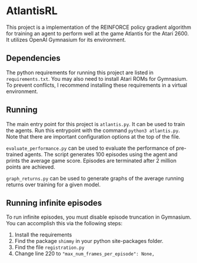 # AtlantisRL
This project is a implementation of the REINFORCE policy gradient algorithm for training an agent to perform well at the game Atlantis for the Atari 2600. It utilizes OpenAI Gymnasium for its environment. 

## Dependencies
The python requirements for running this project are listed in `requirements.txt`. You may also need to install Atari ROMs for Gymnasium. To prevent conflicts, I recommend installing these requirements in a virtual environment.

## Running
The main entry point for this project is `atlantis.py`. It can be used to train the agents. Run this entrypoint with the command `python3 atlantis.py`. Note that there are important configuration options at the top of the file. 

`evaluate_performance.py` can be used to evaluate the performance of pre-trained agents. The script generates 100 episodes using the agent and prints the average game score. Episodes are terminated after 2 million points are achieved.

`graph_returns.py` can be used to generate graphs of the average running returns over training for a given model.

## Running infinite episodes
To run infinite episodes, you must disable episode truncation in Gymnasium. You can accomplish this via the following steps:
1. Install the requirements
2. Find the package `shimmy` in your python site-packages folder.
3. Find the file `registration.py`
4. Change line 220 to `"max_num_frames_per_episode": None,`
